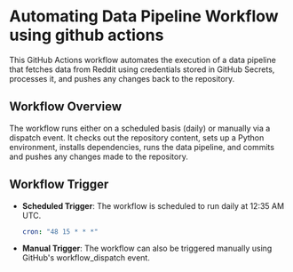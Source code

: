 # Automating Data Pipeline Workflow using github actions 

This GitHub Actions workflow automates the execution of a data pipeline that fetches data from Reddit using credentials stored in GitHub Secrets, processes it, and pushes any changes back to the repository.

## Workflow Overview

The workflow runs either on a scheduled basis (daily) or manually via a dispatch event. It checks out the repository content, sets up a Python environment, installs dependencies, runs the data pipeline, and commits and pushes any changes made to the repository.

## Workflow Trigger

- **Scheduled Trigger**: The workflow is scheduled to run daily at 12:35 AM UTC.
  ```yaml
  cron: "48 15 * * *"
- **Manual Trigger**: The workflow can also be triggered manually using GitHub's workflow_dispatch event.